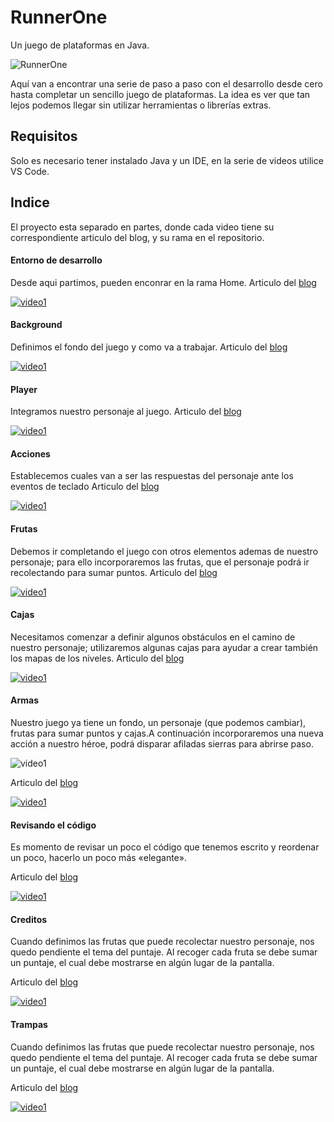 # RunnerOne

Un juego de plataformas en Java.

![RunnerOne](https://www.gsampallo.com/wp-content/uploads/2020/05/image-24.png)

Aquí van a encontrar una serie de paso a paso con el desarrollo desde cero hasta completar un sencillo juego de plataformas. La idea es ver que tan lejos podemos llegar sin utilizar herramientas o librerías extras.

## Requisitos

Solo es necesario tener instalado Java y un IDE, en la serie de videos utilice VS Code.

## Indice

El proyecto esta separado en partes, donde cada video tiene su correspondiente articulo del blog, y su rama en el repositorio.

#### Entorno de desarrollo
Desde aqui partimos, pueden enconrar en la rama Home.
Articulo del [blog](http://www.gsampallo.com/blog/?p=700)

[![video1](https://img.youtube.com/vi/DASRQftG3k8/0.jpg)](https://youtu.be/DASRQftG3k8)

#### Background

Definimos el fondo del juego y como va a trabajar.
Articulo del [blog](http://www.gsampallo.com/blog/?p=720)

[![video1](https://img.youtube.com/vi/kP3E5sGkuYE/0.jpg)](https://youtu.be/kP3E5sGkuYE)

#### Player

Integramos nuestro personaje al juego.
Articulo del [blog](http://www.gsampallo.com/blog/?p=743)

[![video1](https://img.youtube.com/vi/HuLxfCf34ic/0.jpg)](https://youtu.be/HuLxfCf34ic)

#### Acciones

Establecemos cuales van a ser las respuestas del personaje ante los eventos de teclado
Articulo del [blog](http://www.gsampallo.com/blog/?p=753)

[![video1](https://img.youtube.com/vi/6p7GRstzDbk/0.jpg)](https://youtu.be/6p7GRstzDbk)

#### Frutas

Debemos ir completando el juego con otros elementos ademas de nuestro personaje; para ello incorporaremos las frutas, que el personaje podrá ir recolectando para sumar puntos.
Articulo del [blog](http://www.gsampallo.com/blog/?p=766)

[![video1](https://img.youtube.com/vi/c9omnO3uxAE/0.jpg)](https://youtu.be/c9omnO3uxAE)

#### Cajas

Necesitamos comenzar a definir algunos obstáculos en el camino de nuestro personaje; utilizaremos algunas cajas para ayudar a crear también los mapas de los niveles.
Articulo del [blog](http://www.gsampallo.com/blog/2020/05/23/juego-de-plataformas-en-java-6-cajas/)

[![video1](https://img.youtube.com/vi/h0fAb9xxSzM/0.jpg)](https://youtu.be/h0fAb9xxSzM)

#### Armas

Nuestro juego ya tiene un fondo, un personaje (que podemos cambiar), frutas para sumar puntos y cajas.A continuación incorporaremos una nueva acción a nuestro héroe, podrá disparar afiladas sierras para abrirse paso.

![video1](http://www.gsampallo.com/blog/wp-content/uploads/2020/05/player_w2.gif)

Articulo del [blog](http://www.gsampallo.com/blog/2020/05/26/juego-de-plataformas-en-java-7-destruir-las-cajas/)

[![video1](https://img.youtube.com/vi/OWklYWcxeEc/0.jpg)](https://youtu.be/OWklYWcxeEc)

#### Revisando el código

Es momento de revisar un poco el código que tenemos escrito y reordenar un poco, hacerlo un poco más «elegante».

Articulo del [blog](http://www.gsampallo.com/blog/2020/05/26/juego-de-plataforma-en-java-8-un-poco-de-optimizacion/)

[![video1](https://img.youtube.com/vi/d2Shvd3YnkA/0.jpg)](https://youtu.be/d2Shvd3YnkA)

#### Creditos

Cuando definimos las frutas que puede recolectar nuestro personaje, nos quedo pendiente el tema del puntaje. Al recoger cada fruta se debe sumar un puntaje, el cual debe mostrarse en algún lugar de la pantalla.

Articulo del [blog](http://www.gsampallo.com/blog/2020/05/26/juego-de-plataformas-en-java-9-puntaje/)

[![video1](https://img.youtube.com/vi/AU5sSylucUE/0.jpg)](https://youtu.be/AU5sSylucUE)

#### Trampas

Cuando definimos las frutas que puede recolectar nuestro personaje, nos quedo pendiente el tema del puntaje. Al recoger cada fruta se debe sumar un puntaje, el cual debe mostrarse en algún lugar de la pantalla.

Articulo del [blog](http://www.gsampallo.com/blog/2020/05/26/juego-de-plataformas-en-java-10-trampas/)

[![video1](https://img.youtube.com/vi/Rf0pmJI_LeA/0.jpg)](https://youtu.be/Rf0pmJI_LeA)

